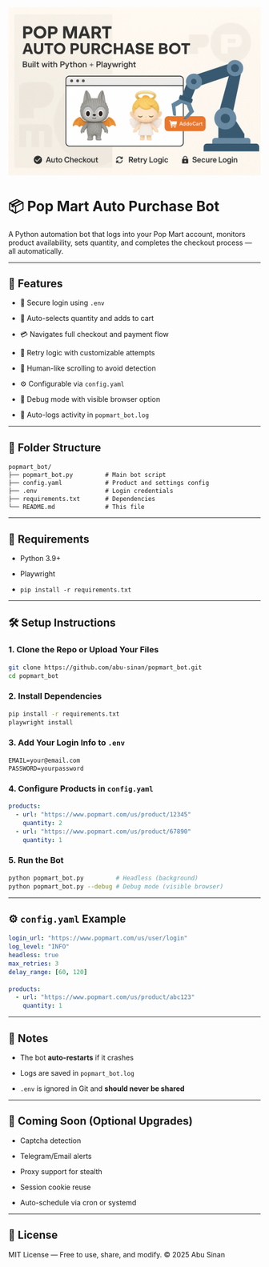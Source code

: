 ![Pop Mart Auto Purchase Bot](assets/thumbnail.png)
# 📦 Pop Mart Auto Purchase Bot

A Python automation bot that logs into your Pop Mart account, monitors product availability, sets quantity, and completes the checkout process — all automatically.

---

## 🚀 Features

- 🔐 Secure login using `.env`

- 🛒 Auto-selects quantity and adds to cart

- 💳 Navigates full checkout and payment flow

- 🔁 Retry logic with customizable attempts

- 🧠 Human-like scrolling to avoid detection

- ⚙️ Configurable via `config.yaml`

- 🧪 Debug mode with visible browser option

- 📂 Auto-logs activity in `popmart_bot.log`

---

## 📁 Folder Structure

```
popmart_bot/
├── popmart_bot.py         # Main bot script
├── config.yaml            # Product and settings config
├── .env                   # Login credentials
├── requirements.txt       # Dependencies
└── README.md              # This file
```

---

## 🧪 Requirements

- Python 3.9+

- Playwright

- `pip install -r requirements.txt`

---

## 🛠️ Setup Instructions

### 1. Clone the Repo or Upload Your Files

```bash
git clone https://github.com/abu-sinan/popmart_bot.git
cd popmart_bot
```

### 2. Install Dependencies

```bash
pip install -r requirements.txt
playwright install
```

### 3. Add Your Login Info to `.env`

```
EMAIL=your@email.com
PASSWORD=yourpassword
```

### 4. Configure Products in `config.yaml`

```yaml
products:
  - url: "https://www.popmart.com/us/product/12345"
    quantity: 2
  - url: "https://www.popmart.com/us/product/67890"
    quantity: 1
```

### 5. Run the Bot

```bash
python popmart_bot.py         # Headless (background)
python popmart_bot.py --debug # Debug mode (visible browser)
```

---

## ⚙️ `config.yaml` Example

```yaml
login_url: "https://www.popmart.com/us/user/login"
log_level: "INFO"
headless: true
max_retries: 3
delay_range: [60, 120]

products:
  - url: "https://www.popmart.com/us/product/abc123"
    quantity: 1
```

---

## 📜 Notes

- The bot **auto-restarts** if it crashes

- Logs are saved in `popmart_bot.log`

- `.env` is ignored in Git and **should never be shared**

---

## 🧠 Coming Soon (Optional Upgrades)

- Captcha detection

- Telegram/Email alerts

- Proxy support for stealth

- Session cookie reuse

- Auto-schedule via cron or systemd

---

## 📄 License

MIT License — Free to use, share, and modify.
© 2025 Abu Sinan